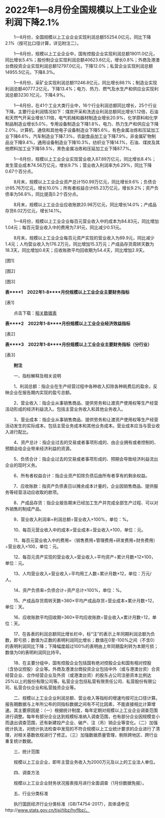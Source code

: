 # 2022年1—8月份全国规模以上工业企业利润下降2.1%

　　1—8月份，全国规模以上工业企业实现利润总额55254.0亿元，同比下降2.1%（按可比口径计算，详见附注二）。

　　1—8月份，规模以上工业企业中，国有控股企业实现利润总额19011.0亿元，同比增长5.4%；股份制企业实现利润总额40623.6亿元，增长0.8%；外商及港澳台商投资企业实现利润总额12797.0亿元，下降12.0%；私营企业实现利润总额14955.5亿元，下降8.3%。

　　1—8月份，采矿业实现利润总额11246.8亿元，同比增长88.1%；制造业实现利润总额40777.2亿元，下降13.4%；电力、热力、燃气及水生产和供应业实现利润总额3230.1亿元，下降4.9%。

　　1—8月份，在41个工业大类行业中，16个行业利润总额同比增长，25个行业下降。主要行业利润情况如下：煤炭开采和洗选业利润总额同比增长1.12倍，石油和天然气开采业增长1.11倍，电气机械和器材制造业增长20.9%，化学原料和化学制品制造业增长5.0%，专用设备制造业下降1.8%，电力、热力生产和供应业下降2.0%，计算机、通信和其他电子设备制造业下降5.6%，有色金属冶炼和压延加工业下降6.6%，汽车制造业下降7.3%，农副食品加工业下降7.9%，非金属矿物制品业下降9.4%，通用设备制造业下降10.3%，纺织业下降14.1%，石油、煤炭及其他燃料加工业下降58.5%，黑色金属冶炼和压延加工业下降87.7%。

　　1—8月份，规模以上工业企业实现营业收入87.89万亿元，同比增长8.4%；发生营业成本74.56万亿元，增长9.7%；营业收入利润率为6.29%，同比下降0.67个百分点。

　　8月末，规模以上工业企业资产总计150.99万亿元，同比增长9.6%；负债合计85.76万亿元，增长10.0%；所有者权益合计65.23万亿元，增长9.2%；资产负债率为56.8%，同比提高0.2个百分点。

　　8月末，规模以上工业企业应收账款20.98万亿元，同比增长14.0%；产成品存货6.02万亿元，增长14.1%。

　　1—8月份，规模以上工业企业每百元营业收入中的成本为84.83元，同比增加1.04元；每百元营业收入中的费用为7.91元，同比减少0.51元。

　　8月末，规模以上工业企业每百元资产实现的营业收入为89.9元，同比减少1.4元；人均营业收入为176.2万元，同比增加15.3万元；产成品存货周转天数为18.3天，同比增加0.8天；应收账款平均回收期为54.4天，同比增加2.9天。

\[图1\]

\[图2\]

\[图3\]

**表****1**　**2022****年****1-8****月份规模以上工业企业主要财务指标**

\[表1\]

　　点击下载：[相关数据表](http://www.stats.gov.cn/sj/zxfb/202302/W020230203609988282998.xlsx)

**表****2**　**2022****年****1-8****月份规模以上工业企业经济效益指标**

\[表2\]

**表****3**　**2022****年****1-8****月份规模以上工业企业主要财务指标（分行业）**

\[表3\]

　　**附注**

　　一、指标解释及相关说明

　　1、利润总额：指企业在生产经营过程中各种收入扣除各种耗费后的盈余，反映企业在报告期内实现的盈亏总额。

　　2、营业收入：指企业从事销售商品、提供劳务和让渡资产使用权等生产经营活动形成的经济利益流入。包括主营业务收入和其他业务收入。

　　3、营业成本：指企业从事销售商品、提供劳务和让渡资产使用权等生产经营活动发生的实际成本。包括主营业务成本和其他业务成本。营业成本应当与营业收入进行配比。

　　4、资产总计：指企业过去的交易或者事项形成的、由企业拥有或者控制的、预期会给企业带来经济利益的资源。

　　5、负债合计：指企业过去的交易或者事项形成的、预期会导致经济利益流出企业的现时义务。

　　6、所有者权益合计：指企业资产扣除负债后由所有者享有的剩余权益。

　　7、应收账款：指资产负债表日以摊余成本计量的，企业因销售商品、提供服务等经营活动应收取的款项。

　　8、产成品存货：指企业报告期末已经加工生产并完成全部生产过程、可以对外销售的制成产品。

　　9、营业收入利润率\=利润总额÷营业收入×100%，单位：%。

　　10、每百元营业收入中的成本\=营业成本÷营业收入×100，单位：元。

　　11、每百元营业收入中的费用\=（销售费用+管理费用+研发费用+财务费用）÷营业收入×100，单位：元。

　　12、每百元资产实现的营业收入\=营业收入÷平均资产÷累计月数×12×100，单位：元。

　　13、人均营业收入\=营业收入÷平均用工人数÷累计月数×12，单位：万元/人。

　　14、资产负债率\=负债合计÷资产总计×100%，单位：%。

　　15、产成品存货周转天数\=360×平均产成品存货÷营业成本×累计月数÷12，单位：天。

　　16、应收账款平均回收期\=360×平均应收账款÷营业收入×累计月数÷12，单位：天。

　　17、在各表的利润总额同比增长栏中，标“注”的表示上年同期利润总额为负数，即亏损；数值为正数的表明利润同比增长；数值在0至\-100%之间（不含0）的表明利润同比下降；下降幅度超过100%的表明由上年同期盈利转为本期亏损；数值为0的表明利润同比持平。

　　18、在主要分组中，国有控股企业包括国有绝对控股企业和国有相对控股（含协议控股）企业等。外商及港澳台商投资企业包括中外（或与港澳台资）合资经营企业、合作经营企业及外资（或港澳台资）的股东占公司注册资本比例达25%以上的股份有限公司等。私营企业包括私营有限责任公司、私营股份有限公司、私营合伙企业和私营独资企业等。

　　二、规模以上工业企业利润总额、营业收入等指标的增速均按可比口径计算。报告期数据与上年所公布的同指标数据之间有不可比因素，不能直接相比计算增速。其主要原因是：（一）根据统计制度，每年定期对规模以上工业企业调查范围进行调整。每年有部分企业达到规模标准纳入调查范围，也有部分企业因规模变小而退出调查范围，还有新建投产企业、破产、注（吊）销企业等变化。（二）加强统计执法，对统计执法检查中发现的不符合规模以上工业统计要求的企业进行了清理，对相关基数依规进行了修正。（三）加强数据质量管理，剔除跨地区、跨行业重复统计数据。

　　三、统计范围

　　规模以上工业企业，即年主营业务收入为2000万元及以上的工业法人单位。

　　四、调查方法

　　规模以上工业企业财务状况报表按月进行全面调查（1月份数据免报）。

　　五、行业分类标准

　　执行国民经济行业分类标准（GB/T4754-2017），具体请参见http://www.stats.gov.cn/tjsj/tjbz/hyflbz/。